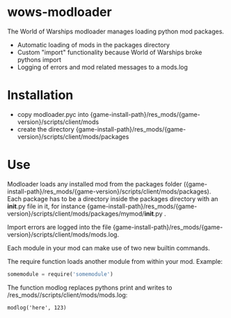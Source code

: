 # wows-modloader

The World of Warships modloader manages loading python mod packages.

* Automatic loading of mods in the packages directory
* Custom "import" functionality because World of Warships broke pythons import
* Logging of errors and mod related messages to a mods.log

# Installation

* copy modloader.pyc into {game-install-path}/res_mods/{game-version}/scripts/client/mods
* create the directory {game-install-path}/res_mods/{game-version}/scripts/client/mods/packages

# Use

Modloader loads any installed mod from the packages folder ({game-install-path}/res_mods/{game-version}/scripts/client/mods/packages).
Each package has to be a directory inside the packages directory with an __init__.py file in it, for instance 
{game-install-path}/res_mods/{game-version}/scripts/client/mods/packages/mymod/__init__.py .

Import errors are logged into the file {game-install-path}/res_mods/{game-version}/scripts/client/mods/mods.log.

Each module in your mod can make use of two new builtin commands.

The require function loads another module from within your mod. Example:

```python
somemodule = require('somemodule')
```

The function modlog replaces pythons print and writes to <game-install-path>/res_mods/<game-version>/scripts/client/mods/mods.log:

```
modlog('here', 123)
```

